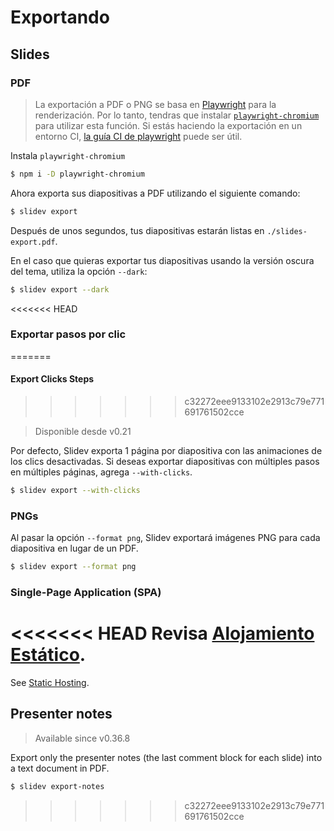 # Exportando

## Slides

### PDF

> La exportación a PDF o PNG se basa en [Playwright](https://playwright.dev) para la renderización. Por lo tanto, tendras que instalar [`playwright-chromium`](https://playwright.dev/docs/installation#download-single-browser-binary) para utilizar esta función.
> Si estás haciendo la exportación en un entorno CI, [la guía CI de playwright](https://playwright.dev/docs/ci) puede ser útil.

Instala `playwright-chromium`

```bash
$ npm i -D playwright-chromium
```

Ahora exporta sus diapositivas a PDF utilizando el siguiente comando:

```bash
$ slidev export
```

Después de unos segundos, tus diapositivas estarán listas en `./slides-export.pdf`.

En el caso que quieras exportar tus diapositivas usando la versión oscura del tema, utiliza la opción `--dark`:
```bash
$ slidev export --dark
```

<<<<<<< HEAD
### Exportar pasos por clic
=======
#### Export Clicks Steps
>>>>>>> c32272eee9133102e2913c79e771691761502cce

> Disponible desde v0.21

Por defecto, Slidev exporta 1 página por diapositiva con las animaciones de los clics desactivadas. Si deseas exportar diapositivas con múltiples pasos en múltiples páginas, agrega `--with-clicks`.

```bash
$ slidev export --with-clicks
```

### PNGs

Al pasar la opción `--format png`, Slidev exportará imágenes PNG para cada diapositiva en lugar de un PDF.

```bash
$ slidev export --format png
```

### Single-Page Application (SPA)

<<<<<<< HEAD
Revisa [Alojamiento Estático](/guide/hosting).
=======
See [Static Hosting](/guide/hosting).

## Presenter notes

> Available since v0.36.8

Export only the presenter notes (the last comment block for each slide) into a text document in PDF.

```bash
$ slidev export-notes
```
>>>>>>> c32272eee9133102e2913c79e771691761502cce

